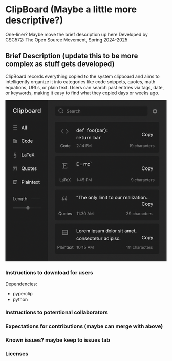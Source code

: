 # ClipBoard (Maybe a little more descriptive?)

One-liner? Maybe move the brief description up here
Developed by CSC572: The Open Source Movement, Spring 2024-2025

## Brief Description (update this to be more complex as stuff gets developed)
ClipBoard records everything copied to the system clipboard and aims to intelligently organize it into categories like code snippets, quotes, math equations, URLs, or plain text. Users can search past entries via tags, date, or keywords, making it easy to find what they copied days or weeks ago.

![some kind of image or visual](UI%20Idea.png)

### Instructions to download for users
Dependencies:
- pyperclip
- python

### Instructions to potentional collaborators

### Expectations for contributions (maybe can merge with above)

### Known issues? maybe keep to issues tab

### Licenses        